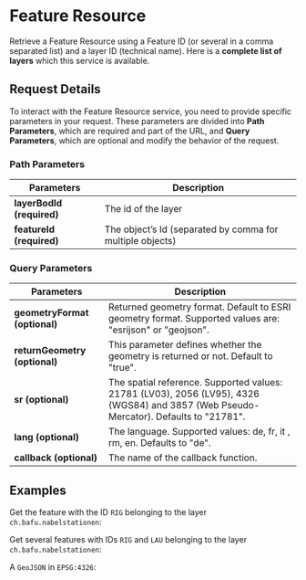 # Feature Resource

Retrieve a Feature Resource using a Feature ID (or several in a comma separated list) and a layer ID (technical name).
Here is a **complete list of layers** which this service is available.

<!-- FIX ME: (../../../api/faq/index.html#which-layers-have-a-tooltip) for -->

<Suspense>
<ApiCodeBlock url="https://api3.geo.admin.ch/rest/services/api/MapServer/{layerBodId}/{featureId},{featureId}" method="GET" />
</Suspense>

## Request Details

To interact with the Feature Resource service, you need to provide specific parameters in your request.
These parameters are divided into **Path Parameters**, which are required and part of the URL, and **Query Parameters**, which are optional and modify the behavior of the request.

### Path Parameters

| Parameters                | Description                                               |
| ------------------------- | --------------------------------------------------------- |
| **layerBodId (required)** | The id of the layer                                       |
| **featureId (required)**  | The object’s Id (separated by comma for multiple objects) |

### Query Parameters

| Parameters                    | Description                                                                                                                           |
| ----------------------------- | ------------------------------------------------------------------------------------------------------------------------------------- |
| **geometryFormat (optional)** | Returned geometry format. Default to ESRI geometry format. Supported values are: "esrijson" or "geojson".                             |
| **returnGeometry (optional)** | This parameter defines whether the geometry is returned or not. Default to "true".                                                    |
| **sr (optional)**             | The spatial reference. Supported values: 21781 (LV03), 2056 (LV95), 4326 (WGS84) and 3857 (Web Pseudo-Mercator). Defaults to "21781". |
| **lang (optional)**           | The language. Supported values: de, fr, it , rm, en. Defaults to "de".                                                                |
| **callback (optional)**       | The name of the callback function.                                                                                                    |

## Examples

Get the feature with the ID `RIG` belonging to the layer `ch.bafu.nabelstationen`:

<ExampleCodeBlock 
request='$ curl https://api3.geo.admin.ch/rest/services/api/MapServer/ch.bafu.nabelstationen/RIG' 
example='{
  "feature": {
    "featureId": "RIG",
    "bbox": [677835, 213440, 677835, 213440],
    "layerBodId": "ch.bafu.nabelstationen",
    "layerName": "Monitoring stations air quality",
    "id": "RIG",
    "geometry": {
      "x": 677835,
      "y": 213440,
      "spatialReference": {
        "wkid": 21781
      }
    },
    "attributes": {
      "name": "Rigi-Seebodenalp",
      "url_de": "https://www.bafu.admin.ch/bafu/de/home/themen/luft/zustand/daten/datenabfrage-nabel.html",
      "url_fr": "https://www.bafu.admin.ch/bafu/de/home/themen/luft/zustand/daten/datenabfrage-nabel.html",
      "url_it": "https://www.bafu.admin.ch/bafu/de/home/themen/luft/zustand/daten/datenabfrage-nabel.html",
      "url_en": "https://www.bafu.admin.ch/bafu/de/home/themen/luft/zustand/daten/datenabfrage-nabel.html",
      "label": "Rigi-Seebodenalp"
    }
  }
}'
/>

Get several features with IDs `RIG` and `LAU` belonging to the layer `ch.bafu.nabelstationen`:

<ExampleCodeBlock 
request='$ curl https://api3.geo.admin.ch/rest/services/api/MapServer/ch.bafu.nabelstationen/RIG,LAU' 
example='{
  "type": "FeatureCollection",
  "features": [
    {
      "featureId": "RIG",
      "bbox": [677835, 213440, 677835, 213440],
      "layerBodId": "ch.bafu.nabelstationen",
      "layerName": "Monitoring stations air quality",
      "id": "RIG",
      "geometry": {
        "x": 677835,
        "y": 213440,
        "spatialReference": {
          "wkid": 21781
        }
      },
      "attributes": {
        "name": "Rigi-Seebodenalp",
        "url_de": "https://www.bafu.admin.ch/bafu/de/home/themen/luft/zustand/daten/datenabfrage-nabel.html",
        "url_fr": "https://www.bafu.admin.ch/bafu/de/home/themen/luft/zustand/daten/datenabfrage-nabel.html",
        "url_it": "https://www.bafu.admin.ch/bafu/de/home/themen/luft/zustand/daten/datenabfrage-nabel.html",
        "url_en": "https://www.bafu.admin.ch/bafu/de/home/themen/luft/zustand/daten/datenabfrage-nabel.html",
        "label": "Rigi-Seebodenalp"
      }
    },
    {
      "featureId": "LAU",
      "bbox": [538695, 152615, 538695, 152615],
      "layerBodId": "ch.bafu.nabelstationen",
      "layerName": "Monitoring stations air quality",
      "id": "LAU",
      "geometry": {
        "x": 538695,
        "y": 152615,
        "spatialReference": {
          "wkid": 21781
        }
      },
      "attributes": {
        "name": "Lausanne",
        "url_de": "https://www.bafu.admin.ch/bafu/de/home/themen/luft/zustand/daten/datenabfrage-nabel.html",
        "url_fr": "https://www.bafu.admin.ch/bafu/de/home/themen/luft/zustand/daten/datenabfrage-nabel.html",
        "url_it": "https://www.bafu.admin.ch/bafu/de/home/themen/luft/zustand/daten/datenabfrage-nabel.html",
        "url_en": "https://www.bafu.admin.ch/bafu/de/home/themen/luft/zustand/daten/datenabfrage-nabel.html",
        "label": "Lausanne"
      }
    }
  ]
}'
/>

A `GeoJSON` in `EPSG:4326`:

<ExampleCodeBlock 
request='$ curl https://api3.geo.admin.ch/rest/services/api/MapServer/ch.bafu.nabelstationen/RIG,LAU?sr=4326&geometryFormat=geojson' 
example='{
  "type": "FeatureCollection",
  "features": [
    {
      "type": "Feature",
      "featureId": "RIG",
      "bbox": [8.46333, 47.06741, 8.46333, 47.06741],
      "layerBodId": "ch.bafu.nabelstationen",
      "layerName": "Monitoring stations air quality",
      "id": "RIG",
      "geometry": {
        "type": "Point",
        "coordinates": [8.46333, 47.06741]
      },
      "properties": {
        "name": "Rigi-Seebodenalp",
        "url_de": "https://www.bafu.admin.ch/bafu/de/home/themen/luft/zustand/daten/datenabfrage-nabel.html",
        "url_fr": "https://www.bafu.admin.ch/bafu/de/home/themen/luft/zustand/daten/datenabfrage-nabel.html",
        "url_it": "https://www.bafu.admin.ch/bafu/de/home/themen/luft/zustand/daten/datenabfrage-nabel.html",
        "url_en": "https://www.bafu.admin.ch/bafu/de/home/themen/luft/zustand/daten/datenabfrage-nabel.html",
        "label": "Rigi-Seebodenalp"
      }
    },
    {
      "type": "Feature",
      "featureId": "LAU",
      "bbox": [6.639701, 46.522018, 6.639701, 46.522018],
      "layerBodId": "ch.bafu.nabelstationen",
      "layerName": "Monitoring stations air quality",
      "id": "LAU",
      "geometry": {
        "type": "Point",
        "coordinates": [6.639701, 46.522018]
      },
      "properties": {
        "name": "Lausanne",
        "url_de": "https://www.bafu.admin.ch/bafu/de/home/themen/luft/zustand/daten/datenabfrage-nabel.html",
        "url_fr": "https://www.bafu.admin.ch/bafu/de/home/themen/luft/zustand/daten/datenabfrage-nabel.html",
        "url_it": "https://www.bafu.admin.ch/bafu/de/home/themen/luft/zustand/daten/datenabfrage-nabel.html",
        "url_en": "https://www.bafu.admin.ch/bafu/de/home/themen/luft/zustand/daten/datenabfrage-nabel.html",
        "label": "Lausanne"
      }
    }
  ]
}'
/>
